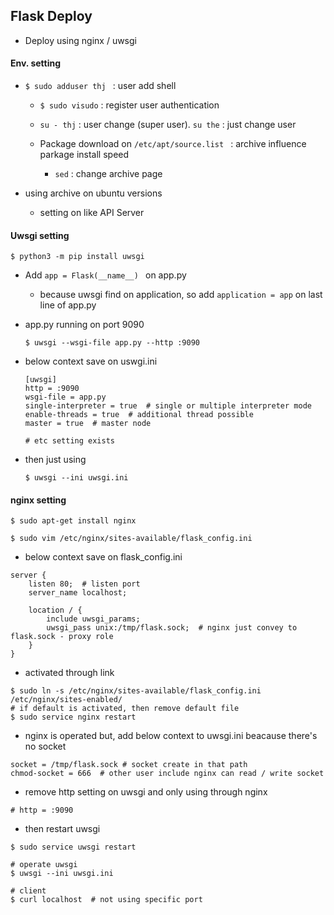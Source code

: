 ## Flask Deploy

* Deploy using nginx  /  uwsgi 



#### Env. setting

* ``$ sudo adduser thj ``  : user add shell

  * `$ sudo visudo`  : register user authentication
  
  * ``su - thj`` : user change (super user).   ``su the`` : just change user

  * Package download on ``/etc/apt/source.list ``  : archive influence parkage install speed

    * ``sed``  : change archive page
* using archive on ubuntu versions
  
  * setting on like API Server
  
    

#### Uwsgi setting

```shell
$ python3 -m pip install uwsgi
```

* Add ``app = Flask(__name__) ``   on app.py

  * because uwsgi find on application, so add  `` application = app ``  on last line of app.py 

* app.py running on port 9090

  ```shell
  $ uwsgi --wsgi-file app.py --http :9090
  ```

* below context save on uswgi.ini 

  ````shell
  [uwsgi]
  http = :9090
  wsgi-file = app.py
  single-interpreter = true  # single or multiple interpreter mode
  enable-threads = true  # additional thread possible
  master = true  # master node
  
  # etc setting exists
  ````

* then just using 

  ```shell
  $ uwsgi --ini uwsgi.ini
  ```

  

#### nginx setting

```shell
$ sudo apt-get install nginx

$ sudo vim /etc/nginx/sites-available/flask_config.ini
```

* below context save on flask_config.ini

```shell
server {
    listen 80;  # listen port
    server_name localhost; 

    location / {
        include uwsgi_params; 
        uwsgi_pass unix:/tmp/flask.sock;  # nginx just convey to flask.sock - proxy role 
    }
}
```

* activated through link

```shell
$ sudo ln -s /etc/nginx/sites-available/flask_config.ini /etc/nginx/sites-enabled/
# if default is activated, then remove default file
$ sudo service nginx restart
```

* nginx is operated but, add below context to uwsgi.ini beacause there's no socket

```shell
socket = /tmp/flask.sock # socket create in that path
chmod-socket = 666  # other user include nginx can read / write socket
```

* remove http setting on uwsgi and only using through nginx

```shell
# http = :9090
```

* then restart uwsgi

```shell
$ sudo service uwsgi restart

# operate uwsgi 
$ uwsgi --ini uwsgi.ini

# client 
$ curl localhost  # not using specific port
```

